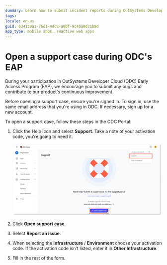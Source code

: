```yaml
---
summary: Learn how to submit incident reports during OutSystems Developer Cloud's (ODC) Early Access Program (EAP)
tags:
locale: en-us
guid: 634139a1-76d1-44c8-a0bf-9c4ba0dc1b9d
app_type: mobile apps, reactive web apps
---
```


# Open a support case during ODC's EAP

During your participation in OutSystems Developer Cloud (ODC) Early Access Program (EAP), we encourage you to submit any bugs and contribute to our product's continuous improvement.

<div class="info" markdown="1">

Before opening a support case, ensure you're signed in.  To sign in, use the same email address that you're using in ODC. If necessary, sign up for a new account.

</div>

To open a support case, follow these steps in the ODC Portal:

1. Click the Help icon and select **Support**. Take a note of your activation code, you're going to need it.

    ![Open a support case in ODC Portal](images/neo-support-pl.png "Open a support case in ODC Portal")

1. Click **Open support case**.

1. Select **Report an issue**.

1. When selecting the **Infrastructure** / **Environment** choose your activation code. If the activation code isn't listed, enter it in **Other Infrastructure**.

1. Fill in the rest of the form.
